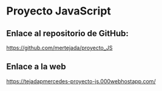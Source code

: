# Proyecto JavaScript
## Enlace al repositorio de GitHub:
https://github.com/mertejada/proyecto_JS

## Enlace a la web
https://tejadapmercedes-proyecto-js.000webhostapp.com/